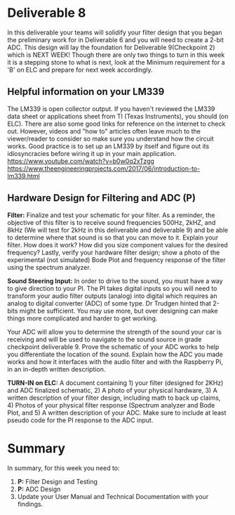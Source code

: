 
# Deliverable 8
In this deliverable your teams will solidify your filter design that you began the preliminary work for in Deliverable 6 and you will need to create a 2-bit ADC. This design will lay the foundation for Deliverable 9(Checkpoint 2) which is NEXT WEEK! Though there are only two things to turn in this week it is a stepping stone to what is next, look at the Minimum requirement for a 'B' on ELC and prepare for next week accordingly. 

## Helpful information on your LM339
The LM339 is open collector output.  If you haven't reviewed the LM339 data sheet or applications sheet from TI (Texas Instruments), you should (on ELC).  There are also some good links for reference on the internet to check out. However, videos and "how to" articles often leave much to the viewer/reader to consider so make sure you understand how the circuit works.  Good practice is to set up an LM339 by itself and figure out its idiosyncracies before wiring it up in your main application.
https://www.youtube.com/watch?v=b0w0q2xTzgg  
https://www.theengineeringprojects.com/2017/06/introduction-to-lm339.html



## Hardware Design for Filtering and ADC (P)

**Filter:**
Finalize and test your schematic for your filter. As a reminder, the objective of this filter is to receive sound frequencies 500Hz, 2kHZ, and 8kHz (We will test for 2kHz in this deliverable and deliverable 9) and be able to determine where that sound is so that you can move to it. Explain your filter. How does it work? How did you size component values for the desired frequency? Lastly, verify your hardware filter design; show a photo of the experimental (not simulated) Bode Plot and frequency response of the filter using the spectrum analyzer.

**Sound Steering Input:**
In order to drive to the sound, you must have a way to give direction to your PI.  The PI takes digital inputs so you will need to transform your audio filter outputs (analog) into digital which requires an analog to digital converter (ADC) of some type.  Dr Trudgen hinted that 2-bits might be sufficient.  You may use more, but over designing can make things more complicated and harder to get working. 

Your ADC will allow you to determine the strength of the sound your car is receiving and will be used to navigate to the sound source in grade checkpoint deliverable 9. Prove the schematic of your ADC works to help you differentiate the location of the sound. Explain how the ADC you made works and how it interfaces with the audio filter and with the Raspberry Pi, in an in-depth written description. 

**TURN-IN on ELC:** A document containing 1) your filter (designed for 2KHz) and ADC finalized schematic, 2) A photo of your physical hardware, 3) A written description of your filter design, including math to back up claims, 4) Photos of your physical filter response (Spectrum analyzer and Bode Plot, and 5) A written description of your ADC.  Make sure to include at least pseudo code for the PI response to the ADC input.


# Summary

In summary, for this week you need to:

1. **P:** Filter Design and Testing
2. **P:** ADC Design
3. Update your User Manual and Technical Documentation with your findings.

